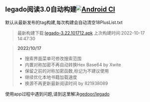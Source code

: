 ## legado阅读3.0自动构建[![Android CI](https://github.com/10bits/gedoor-Build/workflows/Android%20CI/badge.svg)](https://github.com/10bits/gedoor-Build/actions)

默认从最新发布的tag构建,每次构建会自动清空18PlusList.txt

> 最新构建下载:[legado-3.22.101712.apk](https://github.com/lookforwardxu/gedoor-Build/releases/download/legado-3.22.101712/legado-3.22.101712.apk) 上次构建时间:2022-10-17 14:47:30
<!--start-->
> **2022/10/17**
> 
> * 搜索界面菜单可修改搜索范围
> * 内置对称加密不再自动转换Hex Base64 by Xwite
> * 保留之前的对称加密函数,标记为不建议使用
> * 继续优化本地书籍加载速度
> * 换源不再更新最新阅读时间 by 821938089
<!--end-->
  
使用app过程中遇到问题,请到这里解决[gedoor/legado](https://github.com/gedoor/legado/issues)

